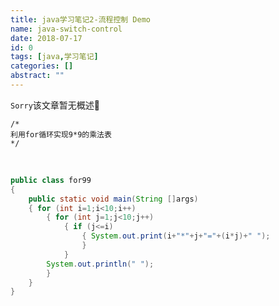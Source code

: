 ```yaml
---
title: java学习笔记2-流程控制 Demo
name: java-switch-control
date: 2018-07-17
id: 0
tags: [java,学习笔记]
categories: []
abstract: ""
---
```

<code>Sorry</code>该文章暂无概述💊
<!--more-->


    /*
    利用for循环实现9*9的乘法表
    */


​    
```java
public class for99
{
	public static void main(String []args)
	{ for (int i=1;i<10;i++)
		{ for (int j=1;j<10;j++)
			{ if (j<=i)
				{ System.out.print(i+"*"+j+"="+(i*j)+" ");
				}
			}
		System.out.println(" ");
		}
	}
}
```
